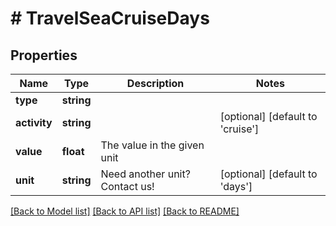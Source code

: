 # # TravelSeaCruiseDays

## Properties

Name | Type | Description | Notes
------------ | ------------- | ------------- | -------------
**type** | **string** |  |
**activity** | **string** |  | [optional] [default to 'cruise']
**value** | **float** | The value in the given unit |
**unit** | **string** | Need another unit? Contact us! | [optional] [default to 'days']

[[Back to Model list]](../../README.md#models) [[Back to API list]](../../README.md#endpoints) [[Back to README]](../../README.md)
